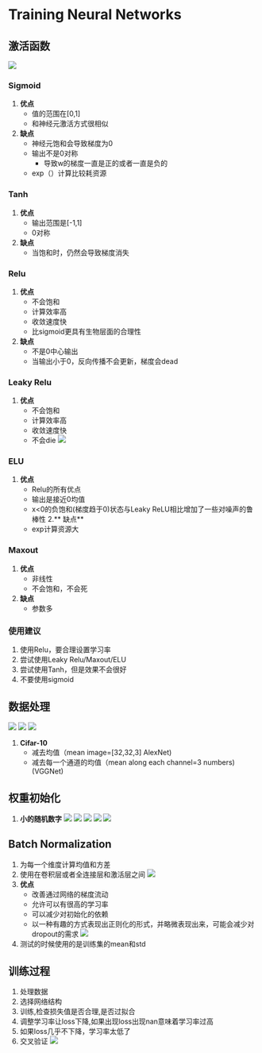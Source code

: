 # Training Neural Networks
## 激活函数

![](https://github.com/InstantWindy/Notes/blob/master/cs231n%E7%AC%94%E8%AE%B0/pic/1.png?raw=true)
### Sigmoid
1. **优点**
	- 值的范围在[0,1]
	- 和神经元激活方式很相似
2. **缺点**
	- 神经元饱和会导致梯度为0
	- 输出不是0对称
		* 导致w的梯度一直是正的或者一直是负的
	- exp（）计算比较耗资源

### Tanh
1. **优点**
	- 输出范围是[-1,1]
	- 0对称
2. **缺点**
	- 当饱和时，仍然会导致梯度消失

### Relu
1. **优点**
	- 不会饱和
	- 计算效率高
	- 收敛速度快
	- 比sigmoid更具有生物层面的合理性
2. **缺点**
	- 不是0中心输出
	- 当输出小于0，反向传播不会更新，梯度会dead

### Leaky Relu
1. **优点**
	- 不会饱和
	- 计算效率高
	- 收敛速度快
	- 不会die
![](/pic/2.png)

### ELU
1. **优点**
	- Relu的所有优点
	- 输出是接近0均值
	- x<0的负饱和(梯度趋于0)状态与Leaky ReLU相比增加了一些对噪声的鲁棒性
2.** 缺点**
	- exp计算资源大

### Maxout
1. **优点**
	- 非线性
	- 不会饱和，不会死
2. **缺点**
	- 参数多
### 使用建议
1. 使用Relu，要合理设置学习率
2. 尝试使用Leaky Relu/Maxout/ELU
3. 尝试使用Tanh，但是效果不会很好
4. 不要使用sigmoid

## 数据处理
![](/pic/3.png)
![](/pic/4.png)
![](/pic/5.png)

1. **Cifar-10**
	- 减去均值（mean image=[32,32,3] AlexNet)
	- 减去每一个通道的均值（mean along each channel=3 numbers)(VGGNet)

## 权重初始化
1. **小的随机数字**
![](/pic/6.png)
![](/pic/7.png)
![](/pic/8.png)
![](/pic/9.png)
![](/pic/10.png)

## Batch Normalization
1. 为每一个维度计算均值和方差
2. 使用在卷积层或者全连接层和激活层之间
![](/pic/11.png)
3. **优点**
	- 改善通过网络的梯度流动
	- 允许可以有很高的学习率
	- 可以减少对初始化的依赖
	- 以一种有趣的方式表现出正则化的形式，并略微表现出来，可能会减少对dropout的需求
![](/pic/12.png)
4. 测试的时候使用的是训练集的mean和std

## 训练过程
1. 处理数据
2. 选择网络结构
3. 训练,检查损失值是否合理,是否过拟合
4. 调整学习率让loss下降,如果出现loss出现nan意味着学习率过高
5. 如果loss几乎不下降，学习率太低了
5. 交叉验证
![](/pic/13.png)

